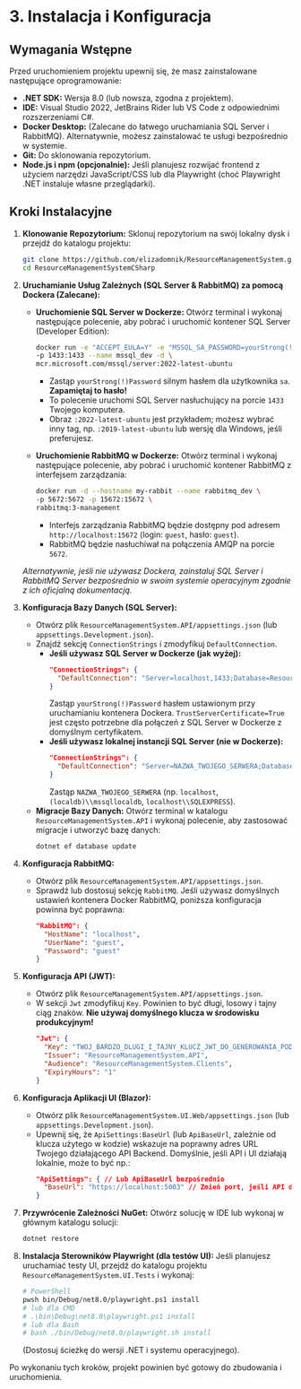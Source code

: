 # 3. Instalacja i Konfiguracja <a name="instalacja-i-konfiguracja"></a>

## Wymagania Wstępne
Przed uruchomieniem projektu upewnij się, że masz zainstalowane następujące oprogramowanie:

*   **.NET SDK:** Wersja 8.0 (lub nowsza, zgodna z projektem).
*   **IDE:** Visual Studio 2022, JetBrains Rider lub VS Code z odpowiednimi rozszerzeniami C#.
*   **Docker Desktop:** (Zalecane do łatwego uruchamiania SQL Server i RabbitMQ). Alternatywnie, możesz zainstalować te usługi bezpośrednio w systemie.
*   **Git:** Do sklonowania repozytorium.
*   **Node.js i npm (opcjonalnie):** Jeśli planujesz rozwijać frontend z użyciem narzędzi JavaScript/CSS lub dla Playwright (choć Playwright .NET instaluje własne przeglądarki).

## Kroki Instalacyjne

1.  **Klonowanie Repozytorium:**
    Sklonuj repozytorium na swój lokalny dysk i przejdź do katalogu projektu:
    ```bash
    git clone https://github.com/elizadomnik/ResourceManagementSystem.githttps://github.com/elizadomnik/ResourceManagementSystem.git
    cd ResourceManagementSystemCSharp 
    ```

2.  **Uruchamianie Usług Zależnych (SQL Server & RabbitMQ) za pomocą Dockera (Zalecane):**

    *   **Uruchomienie SQL Server w Dockerze:**
        Otwórz terminal i wykonaj następujące polecenie, aby pobrać i uruchomić kontener SQL Server (Developer Edition):
        ```bash
        docker run -e "ACCEPT_EULA=Y" -e "MSSQL_SA_PASSWORD=yourStrong(!)Password" \
        -p 1433:1433 --name mssql_dev -d \
        mcr.microsoft.com/mssql/server:2022-latest-ubuntu 
        ```
        *   Zastąp `yourStrong(!)Password` silnym hasłem dla użytkownika `sa`. **Zapamiętaj to hasło!**
        *   To polecenie uruchomi SQL Server nasłuchujący na porcie `1433` Twojego komputera.
        *   Obraz `:2022-latest-ubuntu` jest przykładem; możesz wybrać inny tag, np. `:2019-latest-ubuntu` lub wersję dla Windows, jeśli preferujesz.

    *   **Uruchomienie RabbitMQ w Dockerze:**
        Otwórz terminal i wykonaj następujące polecenie, aby pobrać i uruchomić kontener RabbitMQ z interfejsem zarządzania:
        ```bash
        docker run -d --hostname my-rabbit --name rabbitmq_dev \
        -p 5672:5672 -p 15672:15672 \
        rabbitmq:3-management
        ```
        *   Interfejs zarządzania RabbitMQ będzie dostępny pod adresem `http://localhost:15672` (login: `guest`, hasło: `guest`).
        *   RabbitMQ będzie nasłuchiwał na połączenia AMQP na porcie `5672`.

    *Alternatywnie, jeśli nie używasz Dockera, zainstaluj SQL Server i RabbitMQ Server bezpośrednio w swoim systemie operacyjnym zgodnie z ich oficjalną dokumentacją.*

3.  **Konfiguracja Bazy Danych (SQL Server):**
    *   Otwórz plik `ResourceManagementSystem.API/appsettings.json` (lub `appsettings.Development.json`).
    *   Znajdź sekcję `ConnectionStrings` i zmodyfikuj `DefaultConnection`.
        *   **Jeśli używasz SQL Server w Dockerze (jak wyżej):**
            ```json
            "ConnectionStrings": {
              "DefaultConnection": "Server=localhost,1433;Database=ResourceManagementSystemDB_Dev;User ID=sa;Password=yourStrong(!)Password;MultipleActiveResultSets=true;TrustServerCertificate=True"
            }
            ```
            Zastąp `yourStrong(!)Password` hasłem ustawionym przy uruchamianiu kontenera Dockera. `TrustServerCertificate=True` jest często potrzebne dla połączeń z SQL Server w Dockerze z domyślnym certyfikatem.
        *   **Jeśli używasz lokalnej instancji SQL Server (nie w Dockerze):**
            ```json
            "ConnectionStrings": {
              "DefaultConnection": "Server=NAZWA_TWOJEGO_SERWERA;Database=ResourceManagementSystemDB_Dev;Trusted_Connection=True;MultipleActiveResultSets=true;TrustServerCertificate=True"
            }
            ```
            Zastąp `NAZWA_TWOJEGO_SERWERA` (np. `localhost`, `(localdb)\\mssqllocaldb`, `localhost\\SQLEXPRESS`).
    *   **Migracje Bazy Danych:**
        Otwórz terminal w katalogu `ResourceManagementSystem.API` i wykonaj polecenie, aby zastosować migracje i utworzyć bazę danych:
        ```bash
        dotnet ef database update
        ```

4.  **Konfiguracja RabbitMQ:**
    *   Otwórz plik `ResourceManagementSystem.API/appsettings.json`.
    *   Sprawdź lub dostosuj sekcję `RabbitMQ`. Jeśli używasz domyślnych ustawień kontenera Docker RabbitMQ, poniższa konfiguracja powinna być poprawna:
        ```json
        "RabbitMQ": {
          "HostName": "localhost",
          "UserName": "guest", 
          "Password": "guest"
        }
        ```

5.  **Konfiguracja API (JWT):**
    *   Otwórz plik `ResourceManagementSystem.API/appsettings.json`.
    *   W sekcji `Jwt` zmodyfikuj `Key`. Powinien to być długi, losowy i tajny ciąg znaków. **Nie używaj domyślnego klucza w środowisku produkcyjnym!**
        ```json
        "Jwt": {
          "Key": "TWOJ_BARDZO_DLUGI_I_TAJNY_KLUCZ_JWT_DO_GENEROWANIA_PODPISOW",
          "Issuer": "ResourceManagementSystem.API",
          "Audience": "ResourceManagementSystem.Clients",
          "ExpiryHours": "1"
        }
        ```

6.  **Konfiguracja Aplikacji UI (Blazor):**
    *   Otwórz plik `ResourceManagementSystem.UI.Web/appsettings.json` (lub `appsettings.Development.json`).
    *   Upewnij się, że `ApiSettings:BaseUrl` (lub `ApiBaseUrl`, zależnie od klucza użytego w kodzie) wskazuje na poprawny adres URL Twojego działającego API Backend. Domyślnie, jeśli API i UI działają lokalnie, może to być np.:
        ```json
        "ApiSettings": { // Lub ApiBaseUrl bezpośrednio
          "BaseUrl": "https://localhost:5003" // Zmień port, jeśli API działa na innym i użyj http/https odpowiednio
        }
        ```

7.  **Przywrócenie Zależności NuGet:**
    Otwórz solucję w IDE lub wykonaj w głównym katalogu solucji:
    ```bash
    dotnet restore
    ```

8.  **Instalacja Sterowników Playwright (dla testów UI):**
    Jeśli planujesz uruchamiać testy UI, przejdź do katalogu projektu `ResourceManagementSystem.UI.Tests` i wykonaj:
    ```bash
    # PowerShell
    pwsh bin/Debug/net8.0/playwright.ps1 install
    # lub dla CMD
    # .\bin\Debug\net8.0\playwright.ps1 install
    # lub dla Bash
    # bash ./bin/Debug/net8.0/playwright.sh install
    ```
    (Dostosuj ścieżkę do wersji .NET i systemu operacyjnego).

Po wykonaniu tych kroków, projekt powinien być gotowy do zbudowania i uruchomienia.